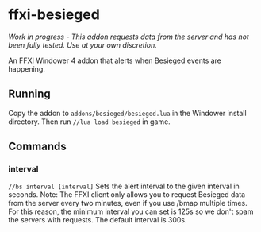 # ffxi-besieged

*Work in progress - This addon requests data from the server and has not been fully tested. Use at your own discretion.*

An FFXI Windower 4 addon that alerts when Besieged events are happening.

## Running
Copy the addon to `addons/besieged/besieged.lua` in the Windower install directory. Then run `//lua load besieged` in game.

## Commands

### interval
`//bs interval [interval]`
Sets the alert interval to the given interval in seconds.
Note: The FFXI client only allows you to request Besieged data from the server every two minutes, even if you use /bmap multiple times.
For this reason, the minimum interval you can set is 125s so we don't spam the servers with requests. The default interval is 300s.
